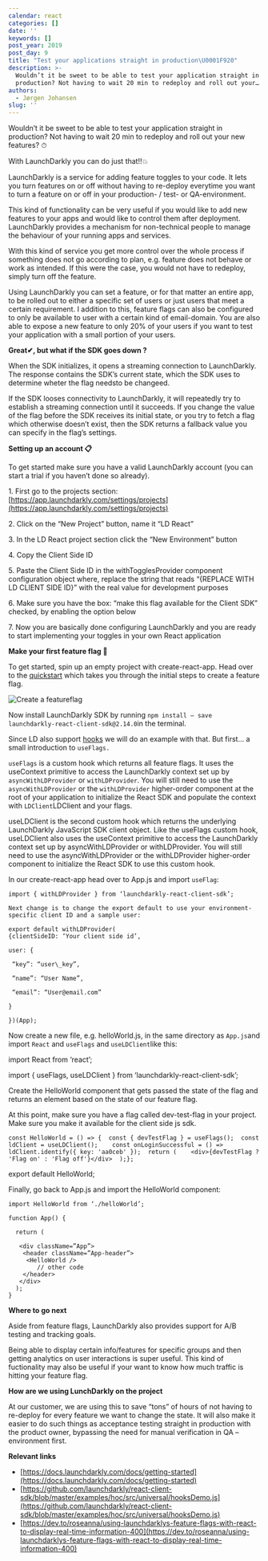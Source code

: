 ```yaml
---
calendar: react
categories: []
date: ''
keywords: []
post_year: 2019
post_day: 9
title: "Test your applications straight in production\U0001F920"
description: >-
  Wouldn’t it be sweet to be able to test your application straight in
  production? Not having to wait 20 min to redeploy and roll out your…
authors:
  - Jørgen Johansen
slug: ''
---
```


Wouldn’t it be sweet to be able to test your application straight in production? Not having to wait 20 min to redeploy and roll out your new features? ⏱

With LaunchDarkly you can do just that!!💥

LaunchDarkly is a service for adding feature toggles to your code. It lets you turn features on or off without having to re-deploy everytime you want to turn a feature on or off in your production- / test- or QA-environment.

This kind of functionality can be very useful if you would like to add new features to your apps and would like to control them after deployment. LaunchDarkly provides a mechanism for non-technical people to manage the behaviour of your running apps and services.

With this kind of service you get more control over the whole process if something does not go according to plan, e.g. feature does not behave or work as intended. If this were the case, you would not have to redeploy, simply turn off the feature.

Using LaunchDarkly you can set a feature, or for that matter an entire app, to be rolled out to either a specific set of users or just users that meet a certain requirement. I addition to this, feature flags can also be configured to only be available to user with a certain kind of email-domain. You are also able to expose a new feature to only 20% of your users if you want to test your application with a small portion of your users.

**Great✔, but what if the SDK goes down ?**

When the SDK initializes, it opens a streaming connection to LaunchDarkly. The response contains the SDK’s current state, which the SDK uses to determine wheter the flag needsto be changeed.

If the SDK looses connectivity to LaunchDarkly, it will repeatedly try to establish a streaming connection until it succeeds. If you change the value of the flag before the SDK receives its initial state, or you try to fetch a flag which otherwise doesn’t exist, then the SDK returns a fallback value you can specify in the flag’s settings.

**Setting up an account 📋**

To get started make sure you have a valid LaunchDarkly account (you can start a trial if you haven’t done so already).

1\. First go to the projects section: [https://app.launchdarkly.com/settings/projects](https://app.launchdarkly.com/settings/projects)

2\. Click on the “New Project” button, name it “LD React”

3\. In the LD React project section click the “New Environment” button

4\. Copy the Client Side ID

5\. Paste the Client Side ID in the withTogglesProvider component configuration object where, replace the string that reads “{REPLACE WITH LD CLIENT SIDE ID}” with the real value for development purposes

6\. Make sure you have the box: “make this flag available for the Client SDK” checked, by enabling the option below

7\. Now you are basically done configuring LaunchDarkly and you are ready to start implementing your toggles in your own React application

**Make your first feature flag 🚩**

To get started, spin up an empty project with create-react-app. Head over to the [quickstart](https://app.launchdarkly.com/default/production/quickstart/tutorial) which takes you through the initial steps to create a feature flag.

![Create a featureflag ](https://cdn-images-1.medium.com/max/800/1*13bhWoPBy48U2e7C6l71cQ.png)

Now install LaunchDarkly SDK by running `npm install — save launchdarkly-react-client-sdk@2.14.0`in the terminal.

Since LD also support [hooks](https://github.com/launchdarkly/react-client-sdk/blob/master/examples/hoc/src/universal/hooksDemo.js) we will do an example with that. But first… a small introduction to `useFlags.`

`useFlags` is a custom hook which returns all feature flags. It uses the useContext primitive to access the LaunchDarkly context set up by `asyncWithLDProvider` or `withLDProvider`. You will still need to use the `asyncWithLDProvider` or the `withLDProvider` higher-order component at the root of your application to initialize the React SDK and populate the context with `LDClient`LDClient and your flags.

useLDClient is the second custom hook which returns the underlying LaunchDarkly JavaScript SDK client object. Like the useFlags custom hook, useLDClient also uses the useContext primitive to access the LaunchDarkly context set up by asyncWithLDProvider or withLDProvider. You will still need to use the asyncWithLDProvider or the withLDProvider higher-order component to initialize the React SDK to use this custom hook.

In our create-react-app head over to App.js and import `useFlag`:
```
import { withLDProvider } from ‘launchdarkly-react-client-sdk’;

Next change is to change the export default to use your environment-specific client ID and a sample user:

export default withLDProvider(  
{clientSideID: ‘Your client side id’,

user: {

 “key”: “user\_key”,

 “name”: “User Name”,

 “email”: “User@email.com”

}

})(App);
```

Now create a new file, e.g. helloWorld.js, in the same directory as `App.js`and import `React` and `useFlags` and `useLDClient`like this:

import React from ‘react’;

import { useFlags, useLDClient } from ‘launchdarkly-react-client-sdk’;

Create the HelloWorld component that gets passed the state of the flag and returns an element based on the state of our feature flag.

At this point, make sure you have a flag called dev-test-flag in your project. Make sure you make it available for the client side js sdk.

```
const HelloWorld = () => {  const { devTestFlag } = useFlags();  const ldClient = useLDClient();    const onLoginSuccessful = () => ldClient.identify({ key: 'aa0ceb' });  return (    <div>{devTestFlag ? 'Flag on' : 'Flag off'}</div>  );};
```

export default HelloWorld;

Finally, go back to App.js and import the HelloWorld component:
```
import HelloWorld from ‘./helloWorld’;

function App() {

  return (

   <div className=”App”>  
    <header className=”App-header”>  
     <HelloWorld />  
        // other code  
    </header>  
   </div>  
  );  
}
```
**Where to go next**

Aside from feature flags, LaunchDarkly also provides support for A/B testing and tracking goals.

Being able to display certain info/features for specific groups and then getting analytics on user interactions is super useful. This kind of fuctionality may also be useful if your want to know how much traffic is hitting your feature flag. 

**How are we using LunchDarkly on the project**

At our customer, we are using this to save “tons” of hours of not having to re-deploy for every feature we want to change the state. It will also make it easier to do such things as acceptance testing straight in production with the product owner, bypassing the need for manual verification in QA –environment first.

**Relevant links**

*   [https://docs.launchdarkly.com/docs/getting-started](https://docs.launchdarkly.com/docs/getting-started)
*   [https://github.com/launchdarkly/react-client-sdk/blob/master/examples/hoc/src/universal/hooksDemo.js](https://github.com/launchdarkly/react-client-sdk/blob/master/examples/hoc/src/universal/hooksDemo.js)
*   [https://dev.to/roseanna/using-launchdarklys-feature-flags-with-react-to-display-real-time-information-400](https://dev.to/roseanna/using-launchdarklys-feature-flags-with-react-to-display-real-time-information-400)
